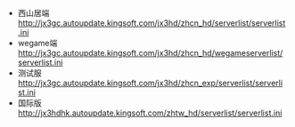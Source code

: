 + 西山居端 http://jx3gc.autoupdate.kingsoft.com/jx3hd/zhcn_hd/serverlist/serverlist.ini
+ wegame端 http://jx3gc.autoupdate.kingsoft.com/jx3hd/zhcn_hd/wegameserverlist/serverlist.ini
+ 测试服 http://jx3gc.autoupdate.kingsoft.com/jx3hd/zhcn_exp/serverlist/serverlist.ini
+ 国际版 http://jx3hdhk.autoupdate.kingsoft.com/zhtw_hd/serverlist/serverlist.ini